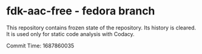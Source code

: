 # fdk-aac-free - fedora branch

This repository contains frozen state of the repository.
Its history is cleared. It is used only for static code
analysis with Codacy.

Commit Time: 1687860035